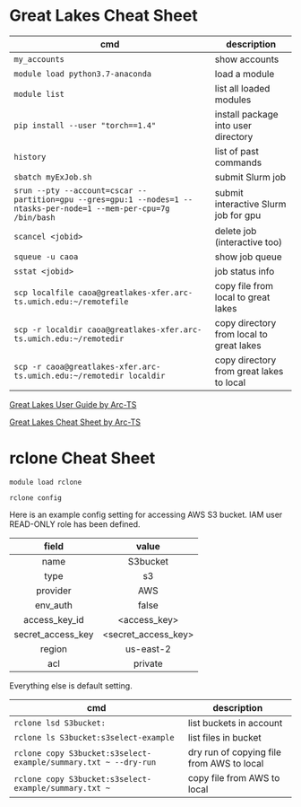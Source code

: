 # Great Lakes Cheat Sheet

cmd|description
---|---
`my_accounts`|show accounts
`module load python3.7-anaconda`|load a module
`module list`|list all loaded modules
`pip install --user "torch==1.4"`|install package into user directory
`history`|list of past commands
`sbatch myExJob.sh`|submit Slurm job
`srun --pty --account=cscar --partition=gpu --gres=gpu:1 --nodes=1 --ntasks-per-node=1 --mem-per-cpu=7g /bin/bash`|submit interactive Slurm job for gpu
`scancel <jobid>`|delete job (interactive too)
`squeue -u caoa`|show job queue
`sstat <jobid>`|job status info
`scp localfile caoa@greatlakes-xfer.arc-ts.umich.edu:~/remotefile`|copy file from local to great lakes
`scp -r localdir caoa@greatlakes-xfer.arc-ts.umich.edu:~/remotedir`|copy directory from local to great lakes
`scp -r caoa@greatlakes-xfer.arc-ts.umich.edu:~/remotedir localdir`|copy directory from great lakes to local

[Great Lakes User Guide by Arc-TS](https://arc-ts.umich.edu/greatlakes/user-guide/)

[Great Lakes Cheat Sheet by Arc-TS](
https://arc-ts.umich.edu/wp-content/uploads/sites/4/2019/11/Great-Lakes-Cheat-Sheet-11-19.pdf)


# rclone Cheat Sheet

`module load rclone`

`rclone config`

Here is an example config setting for accessing AWS S3 bucket. IAM user READ-ONLY role has been defined.

field|value
:---:|:---:
name|S3bucket
type|s3
provider|AWS
env_auth|false
access_key_id|<access_key>
secret_access_key|<secret_access_key>
region|us-east-2
acl|private
  
Everything else is default setting.

cmd|description
---|---
`rclone lsd S3bucket:`|list buckets in account
`rclone ls S3bucket:s3select-example`|list files in bucket
`rclone copy S3bucket:s3select-example/summary.txt ~ --dry-run`|dry run of copying file from AWS to local
`rclone copy S3bucket:s3select-example/summary.txt ~`|copy file from AWS to local



